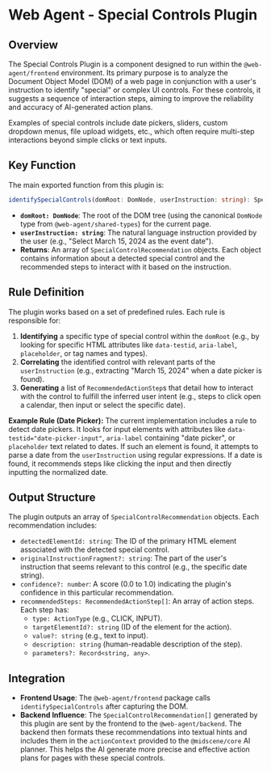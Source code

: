 # Web Agent - Special Controls Plugin

## Overview

The Special Controls Plugin is a component designed to run within the `@web-agent/frontend` environment. Its primary purpose is to analyze the Document Object Model (DOM) of a web page in conjunction with a user's instruction to identify "special" or complex UI controls. For these controls, it suggests a sequence of interaction steps, aiming to improve the reliability and accuracy of AI-generated action plans.

Examples of special controls include date pickers, sliders, custom dropdown menus, file upload widgets, etc., which often require multi-step interactions beyond simple clicks or text inputs.

## Key Function

The main exported function from this plugin is:

```typescript
identifySpecialControls(domRoot: DomNode, userInstruction: string): SpecialControlRecommendation[]
```

*   **`domRoot: DomNode`**: The root of the DOM tree (using the canonical `DomNode` type from `@web-agent/shared-types`) for the current page.
*   **`userInstruction: string`**: The natural language instruction provided by the user (e.g., "Select March 15, 2024 as the event date").
*   **Returns**: An array of `SpecialControlRecommendation` objects. Each object contains information about a detected special control and the recommended steps to interact with it based on the instruction.

## Rule Definition

The plugin works based on a set of predefined rules. Each rule is responsible for:
1.  **Identifying** a specific type of special control within the `domRoot` (e.g., by looking for specific HTML attributes like `data-testid`, `aria-label`, `placeholder`, or tag names and types).
2.  **Correlating** the identified control with relevant parts of the `userInstruction` (e.g., extracting "March 15, 2024" when a date picker is found).
3.  **Generating** a list of `RecommendedActionStep`s that detail how to interact with the control to fulfill the inferred user intent (e.g., steps to click open a calendar, then input or select the specific date).

**Example Rule (Date Picker):**
The current implementation includes a rule to detect date pickers. It looks for input elements with attributes like `data-testid="date-picker-input"`, `aria-label` containing "date picker", or `placeholder` text related to dates. If such an element is found, it attempts to parse a date from the `userInstruction` using regular expressions. If a date is found, it recommends steps like clicking the input and then directly inputting the normalized date.

## Output Structure

The plugin outputs an array of `SpecialControlRecommendation` objects. Each recommendation includes:

*   `detectedElementId: string`: The ID of the primary HTML element associated with the detected special control.
*   `originalInstructionFragment?: string`: The part of the user's instruction that seems relevant to this control (e.g., the specific date string).
*   `confidence?: number`: A score (0.0 to 1.0) indicating the plugin's confidence in this particular recommendation.
*   `recommendedSteps: RecommendedActionStep[]`: An array of action steps. Each step has:
    *   `type: ActionType` (e.g., CLICK, INPUT).
    *   `targetElementId?: string` (ID of the element for the action).
    *   `value?: string` (e.g., text to input).
    *   `description: string` (human-readable description of the step).
    *   `parameters?: Record<string, any>`.

## Integration

*   **Frontend Usage**: The `@web-agent/frontend` package calls `identifySpecialControls` after capturing the DOM.
*   **Backend Influence**: The `SpecialControlRecommendation[]` generated by this plugin are sent by the frontend to the `@web-agent/backend`. The backend then formats these recommendations into textual hints and includes them in the `actionContext` provided to the `@midscene/core` AI planner. This helps the AI generate more precise and effective action plans for pages with these special controls.
